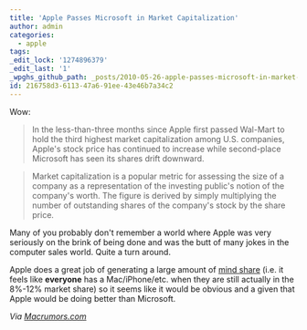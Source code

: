 ```yaml
---
title: 'Apple Passes Microsoft in Market Capitalization'
author: admin
categories:
  - apple
tags: 
_edit_lock: '1274896379'
_edit_last: '1'
_wpghs_github_path: _posts/2010-05-26-apple-passes-microsoft-in-market-capitalization.md
id: 216758d3-6113-47a6-91ee-43e46b7a34c2
---
```

<p>Wow:</p>
<blockquote><p>In the less-than-three months since Apple first passed Wal-Mart to hold the third highest market capitalization among U.S. companies, Apple's stock price has continued to increase while second-place Microsoft has seen its shares drift downward.</p></blockquote>
<blockquote><p>Market capitalization is a popular metric for assessing the size of a company as a representation of the investing public's notion of the company's worth. The figure is derived by simply multiplying the number of outstanding shares of the company's stock by the share price.</p></blockquote>
<p>Many of you probably don't remember a world where Apple was very seriously on the brink of being done and was the butt of many jokes in the computer sales world.  Quite a turn around.</p>
<p>Apple does a great job of generating a large amount of <a href="http://en.wikipedia.org/wiki/Mind_share">mind share</a> (i.e. it feels like <strong>everyone</strong> has a Mac/iPhone/etc. when they are still actually in the 8%-12% market share) so it seems like it would be obvious and a given that Apple would be doing better than Microsoft.</p>
<p><em>Via <a href="http://www.macrumors.com/2010/05/26/apple-passes-microsoft-to-become-second-largest-u-s-company-by-market-capitalization/">Macrumors.com</a></em></p>
